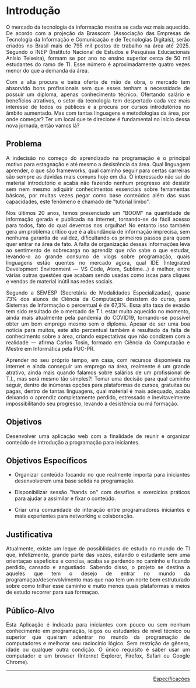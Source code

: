 <div align="justify">

# Introdução
O mercado da tecnologia da informação mostra se cada vez mais aquecido. De acordo com a projeção da Brasscom (Associação das Empresas de Tecnologia da Informação e Comunicação e de Tecnologias Digitais), serão criados no Brasil mais de 795 mil postos de trabalho na área até 2025. Segundo o INEP (Instituto Nacional de Estudos e Pesquisas Educacionais Anísio Teixeira), formam se por ano no ensino superior cerca de 50 mil estudantes do ramo de TI. Esse número é aproximadamente quatro vezes menor do que a demanda da área.

Com a alta procura e baixa oferta de mão de obra, o mercado tem absorvido bons profissionais sem que esses tenham a necessidade de possuir um diploma, apenas conhecimento técnico. Ofertando salário e benefícios atrativos, o setor da tecnologia tem despertado cada vez mais interesse de todos os públicos e a procura por cursos introdutórios no âmbito aumentado. Mas com tantas linguagens e metodologias da área, por onde começar? Ter um local que te direcione é fundamental no início dessa nova jornada, então vamos lá?

## Problema

A indecisão no começo do aprendizado na programação é o principal motivo para estagnação e até mesmo a desistência da área. Qual linguagem aprender, o que são frameworks, qual caminho seguir para certas carreiras são sempre as dúvidas mais comuns hoje em dia. O interessado não sai do material introdutório e acaba não fazendo nenhum progresso até desistir sem nem mesmo adiquirir conhecimentos essenciais sobre ferramentas básicas, por muitas vezes pegar como base conteúdos além das suas capacidades, este fenômeno é chamado de "tutorial limbo".

Nos últimos 20 anos, temos presenciado um "BOOM" na quantidade de informação gerada e publicada na internet, tornando-se de fácil acesso para todos, fato do qual devemos nos orgulhar! No entanto isso também gera um problema crítico que é a abundância de informação imprecisa, sem nenhuma garantia de validez, dificultando os primeiros passos para quem quer entrar na área de fato. A falta de organização dessas informações leva ao sentimento de sobrecarga no aprendiz que não sabe o que estudar, levando-o ao grande consumo de vlogs sobre programação, quais linguagens estão quentes no mercado agora, qual IDE (Integrated Development Environment — VS Code, Atom, Sublime...) é melhor, entre várias outras questões que acabam sendo usadas como iscas para cliques e vendas de material inútil nas redes sociais.

Segundo a SEMESP (Secretária de Modalidades Especializadas), quase 73% dos alunos de Ciência da Computação desistem do curso, para Sistemas de Informação o percentual é de 67,3%. Essa alta taxa de evasão tem sido resultado de o mercado de T.I. estar muito aquecido no momento, ainda mais atualmente pela pandemia do COVID19, tornando-se possível obter um bom emprego mesmo sem o diploma. Apesar de ser uma boa notícia para muitos, este alto percentual também é resultado da falta de conhecimento sobre a área, criando expectativas que não condizem com a realidade — afirma Carlos Tosin, formado em Ciência da Computação e Mestre em Informática pela PUC-PR.

Aprender no seu próprio tempo, em casa, com recursos disponíveis na internet e ainda conseguir um emprego na área, realmente é um grande atrativo, ainda mais quando falamos sobre salários de um profissional de T.I., mas será mesmo tão simples?! Tomar uma decisão para qual caminho seguir, dentro de inúmeras opções para plataformas de cursos, gratuitas ou pagas, dentro de tantas linguagens, qual material é mais adequado, acaba deixando o aprendiz completamente perdido, estressado e inevitavelmente impossibilitando seu progresso, levando a desistência ou má formação.

## Objetivos

Desenvolver uma aplicação web com a finalidade de reunir e organizar conteúdo de introdução a programação para iniciantes.  

## Objetivos Específicos

- Organizar conteúdo focando no que realmente importa para iniciantes desenvolverem uma base solida na programação.

- Disponibilizar sessão "hands on" com desafios e exercícios práticos para ajudar a assimilar e fixar o conteúdo.

- Criar uma comunidade de interação entre programadores iniciantes e mais experientes para networking e colaboração.

## Justificativa

 Atualmente, existe um leque de possiblidades de estudo no mundo de TI que, infelizmente, grande parte das vezes, estando o estudante sem uma orientaçao espeficica e concisa, acaba se perdendo no caminho e ficando perdido, cansado e angustiado. Sabendo disso, o projeto se destina a aqueles que tem o desejo de entrar no mundo da programaçao/desenvolvimento mas que nao tem um norte bem estruturado sobre como trilhar esse caminho e muito menos quais plataformas e meios de estudo recorrer para sua formaçao.

## Público-Alvo

Esta Aplicação é indicada para iniciantes com pouco ou sem nenhum conhecimento em programação, leigos ou estudantes de nível técnico ou superior que queiram adentrar no mundo da programação de computadores e melhorar seu raciocínio lógico. Sem restrição de gênero, idade ou qualquer outra condição. O único requisito é saber usar um computador e um browser (Internet Explorer, Firefox, Safari ou Google Chrome).

</div>

<hr>

<p align="right"><a href="./especification.md">Especificações</a></p>
